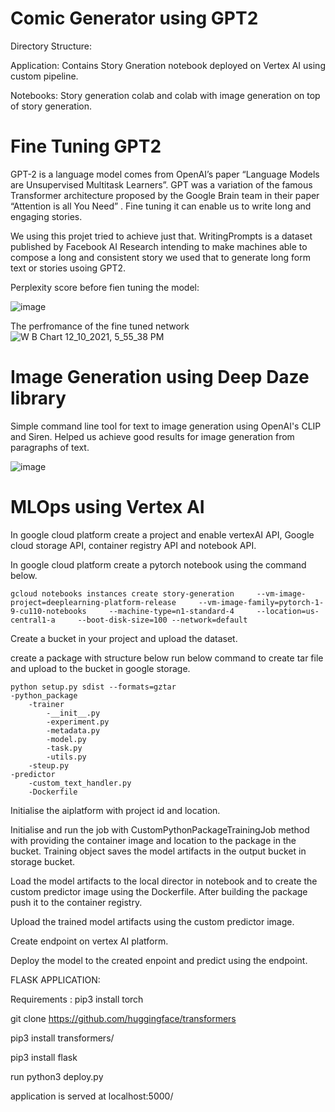 								
# Comic Generator using GPT2 

Directory Structure: 

Application: Contains Story Gneration notebook deployed on Vertex AI using custom pipeline.

Notebooks: Story generation colab and colab with image generation on top of story generation.

# Fine Tuning GPT2

GPT-2 is a language model comes from OpenAI’s paper “Language Models are Unsupervised Multitask Learners”. GPT was a variation of the famous Transformer architecture proposed by the Google Brain team in their paper “Attention is all You Need” . Fine tuning it can enable us to write long and engaging stories. 

We using this projet tried to achieve just that. WritingPrompts is a dataset published by Facebook AI Research intending to make machines able to compose a long and consistent story we used that to generate long form text or stories usoing GPT2.

Perplexity score before fien tuning the model: 

![image](https://user-images.githubusercontent.com/10840984/145663578-919f59cc-5edd-4c9b-9ee6-c7de87ba6f51.png)

The perfromance of the fine tuned network 
![W B Chart 12_10_2021, 5_55_38 PM](https://user-images.githubusercontent.com/10840984/145663418-40904454-3eef-40f0-88fb-5c83ae2d353e.png)

# Image Generation using Deep Daze library

Simple command line tool for text to image generation using OpenAI's CLIP and Siren. Helped us achieve good results for image generation from paragraphs of text.

![image](https://user-images.githubusercontent.com/10840984/145663899-3a9a3d26-9598-46ac-8c25-020473c4d271.png)

# MLOps using Vertex AI
In google cloud platform create a project and enable vertexAI API, Google cloud storage API, container registry API and notebook API. 

In google cloud platform create a pytorch notebook using the command below.

	gcloud notebooks instances create story-generation     --vm-image-project=deeplearning-platform-release     --vm-image-family=pytorch-1-9-cu110-notebooks     --machine-type=n1-standard-4     --location=us-central1-a     --boot-disk-size=100 --network=default
	
Create a bucket in your project and upload the dataset.

create a package with structure below run below command to create tar file and  upload to the bucket in google storage.

	python setup.py sdist --formats=gztar 
	-python_package
		-trainer
			-__init__.py
			-experiment.py
			-metadata.py
			-model.py
			-task.py
			-utils.py
		-steup.py
	-predictor
		-custom_text_handler.py
		-Dockerfile

Initialise the aiplatform with project id and location.

Initialise and run the job with CustomPythonPackageTrainingJob method with providing the container image and location to the package in the bucket. Training object saves the model artifacts in the output bucket in storage bucket.

Load the model artifacts to the local director in notebook and to create the custom predictor image using the Dockerfile. After building the package push it to the container registry.

Upload the trained model artifacts using the custom predictor image.

Create endpoint on vertex AI platform.

Deploy the model to the created enpoint and predict using the endpoint. 

FLASK APPLICATION:

Requirements :
pip3 install torch

git clone https://github.com/huggingface/transformers

pip3 install transformers/

pip3 install flask

run python3 deploy.py

application is served at localhost:5000/






